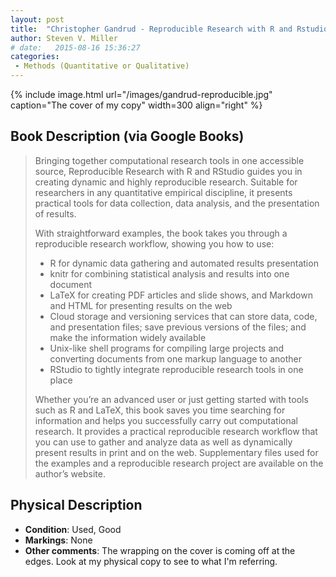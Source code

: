 ```yaml
---
layout: post
title:  "Christopher Gandrud - Reproducible Research with R and Rstudio"
author: Steven V. Miller
# date:   2015-08-16 15:36:27
categories: 
 - Methods (Quantitative or Qualitative)
---
```



{% include image.html url="/images/gandrud-reproducible.jpg" caption="The cover of my copy" width=300 align="right" %}

## Book Description (via Google Books)

> Bringing together computational research tools in one accessible source, Reproducible Research with R and RStudio guides you in creating dynamic and highly reproducible research. Suitable for researchers in any quantitative empirical discipline, it presents practical tools for data collection, data analysis, and the presentation of results.
>
>With straightforward examples, the book takes you through a reproducible research workflow, showing you how to use:
>
>- R for dynamic data gathering and automated results presentation
>- knitr for combining statistical analysis and results into one document
>- LaTeX for creating PDF articles and slide shows, and Markdown and HTML for presenting results on the web
>- Cloud storage and versioning services that can store data, code, and presentation files; save previous versions of the files; and make the information widely available
>- Unix-like shell programs for compiling large projects and converting documents from one markup language to another
>- RStudio to tightly integrate reproducible research tools in one place
>
> Whether you’re an advanced user or just getting started with tools such as R and LaTeX, this book saves you time searching for information and helps you successfully carry out computational research. It provides a practical reproducible research workflow that you can use to gather and analyze data as well as dynamically present results in print and on the web. Supplementary files used for the examples and a reproducible research project are available on the author’s website.

## Physical Description

- **Condition**: Used, Good
- **Markings**: None
- **Other comments**: The wrapping on the cover is coming off at the edges. Look at my physical copy to see to what I'm referring.
